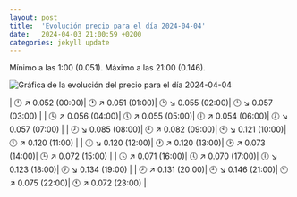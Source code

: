 ```yaml
---
layout: post
title:  'Evolución precio para el día 2024-04-04'
date:   2024-04-03 21:00:59 +0200
categories: jekyll update
---
```

Mínimo a las 1:00 (0.051). Máximo a las 21:00 (0.146). 

![Gráfica de la evolución del precio para el día 2024-04-04](url)


| 🕛 ↗ 0.052 (00:00)| 🕐 ↗ 0.051 (01:00)| 🕑 ↘ 0.055 (02:00)| 🕒 ↘ 0.057 (03:00) | 
| 🕓 ↗ 0.056 (04:00)| 🕔 ↗ 0.055 (05:00)| 🕕 ↗ 0.054 (06:00)| 🕖 ↘ 0.057 (07:00) | 
| 🕗 ↘ 0.085 (08:00)| 🕘 ↗ 0.082 (09:00)| 🕙 ↘ 0.121 (10:00)| 🕚 ↗ 0.120 (11:00) | 
| 🕛 ↘ 0.120 (12:00)| 🕐 ↗ 0.120 (13:00)| 🕑 ↗ 0.073 (14:00)| 🕒 ↗ 0.072 (15:00) | 
| 🕓 ↗ 0.071 (16:00)| 🕔 ↗ 0.070 (17:00)| 🕕 ↘ 0.123 (18:00)| 🕖 ↘ 0.134 (19:00) | 
| 🕗 ↗ 0.131 (20:00)| 🕘 ↘ 0.146 (21:00)| 🕙 ↗ 0.075 (22:00)| 🕚 ↗ 0.072 (23:00) | 
 

